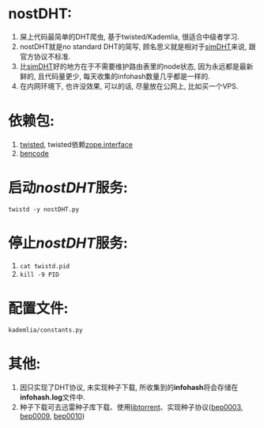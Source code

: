 nostDHT:
======
1. 屎上代码最简单的DHT爬虫, 基于twisted/Kademlia, 很适合中级者学习.
2. nostDHT就是no standard DHT的简写, 顾名思义就是相对于[simDHT](https://github.com/laomayi/simDHT)来说, 跟官方协议不标准.
3. 比[simDHT](https://github.com/laomayi/simDHT)好的地方在于不需要维护路由表里的node状态, 因为永远都是最新鲜的, 且代码量更少, 每天收集的infohash数量几乎都是一样的.
4. 在内网环境下, 也许没效果, 可以的话, 尽量放在公网上, 比如买一个VPS.


依赖包:
======
1. [twisted](https://pypi.python.org/pypi/Twisted/13.2.0), twisted依赖[zope.interface](https://pypi.python.org/pypi/zope.interface/4.1.0)
2. [bencode](https://pypi.python.org/pypi/bencode/1.0)


启动*nostDHT*服务:
================
`twistd -y nostDHT.py`


停止*nostDHT*服务:
================
1. `cat twistd.pid`
2. `kill -9 PID`


配置文件:
========
`kademlia/constants.py`


其他:
====
1. 因只实现了DHT协议, 未实现种子下载, 所收集到的**infohash**将会存储在**infohash.log**文件中.
2. 种子下载可去迅雷种子库下载、使用[libtorrent](http://libtorrent.org)、实现种子协议([bep0003](www.bittorrent.org/beps/bep_0003.html), [bep0009](www.bittorrent.org/beps/bep_0009.html), [bep0010](www.bittorrent.org/beps/bep_0010.html))